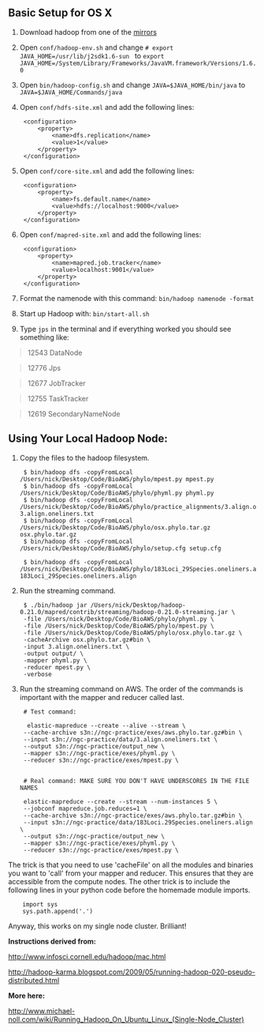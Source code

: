 Basic Setup for OS X
--------------------

1. Download hadoop from one of the [mirrors](http://www.apache.org/dyn/closer.cgi/hadoop/core/)

2. Open `conf/hadoop-env.sh` and change `# export JAVA_HOME=/usr/lib/j2sdk1.6-sun ` to `export 
JAVA_HOME=/System/Library/Frameworks/JavaVM.framework/Versions/1.6.0`

3. Open `bin/hadoop-config.sh` and change `JAVA=$JAVA_HOME/bin/java` to `JAVA=$JAVA_HOME/Commands/java`

4. Open `conf/hdfs-site.xml` and add the following lines:

        <configuration>
            <property>
                <name>dfs.replication</name>
                <value>1</value>
            </property>
        </configuration>
        
5. Open `conf/core-site.xml` and add the following lines:

        <configuration>
            <property>
                <name>fs.default.name</name>
                <value>hdfs://localhost:9000</value>
            </property>
        </configuration>

6. Open `conf/mapred-site.xml` and add the following lines:

        <configuration>
            <property>
                <name>mapred.job.tracker</name>
                <value>localhost:9001</value>
            </property>
        </configuration>

7. Format the namenode with this command: `bin/hadoop namenode -format`

8. Start up Hadoop with: `bin/start-all.sh`

9. Type `jps` in the terminal and if everything worked you should see something like:

> 12543 DataNode

> 12776 Jps

> 12677 JobTracker

> 12755 TaskTracker

> 12619 SecondaryNameNode

Using Your Local Hadoop Node:
-----------------------------

1. Copy the files to the hadoop filesystem.

        $ bin/hadoop dfs -copyFromLocal /Users/nick/Desktop/Code/BioAWS/phylo/mpest.py mpest.py
        $ bin/hadoop dfs -copyFromLocal /Users/nick/Desktop/Code/BioAWS/phylo/phyml.py phyml.py
        $ bin/hadoop dfs -copyFromLocal /Users/nick/Desktop/Code/BioAWS/phylo/practice_alignments/3.align.oneliners.txt 3.align.oneliners.txt
        $ bin/hadoop dfs -copyFromLocal /Users/nick/Desktop/Code/BioAWS/phylo/osx.phylo.tar.gz osx.phylo.tar.gz 
        $ bin/hadoop dfs -copyFromLocal /Users/nick/Desktop/Code/BioAWS/phylo/setup.cfg setup.cfg
        
        $ bin/hadoop dfs -copyFromLocal /Users/nick/Desktop/Code/BioAWS/phylo/183Loci_29Species.oneliners.align 183Loci_29Species.oneliners.align
        
        
2. Run the streaming command.

        $ ./bin/hadoop jar /Users/nick/Desktop/hadoop-0.21.0/mapred/contrib/streaming/hadoop-0.21.0-streaming.jar \
        -file /Users/nick/Desktop/Code/BioAWS/phylo/phyml.py \
        -file /Users/nick/Desktop/Code/BioAWS/phylo/mpest.py \
        -file /Users/nick/Desktop/Code/BioAWS/phylo/osx.phylo.tar.gz \
        -cacheArchive osx.phylo.tar.gz#bin \
        -input 3.align.oneliners.txt \
        -output output/ \
        -mapper phyml.py \
        -reducer mpest.py \
        -verbose
        
3. Run the streaming command on AWS. The order of the commands is important with the mapper and reducer called last.

        # Test command:
        
         elastic-mapreduce --create --alive --stream \
        --cache-archive s3n://ngc-practice/exes/aws.phylo.tar.gz#bin \
        --input s3n://ngc-practice/data/3.align.oneliners.txt \
        --output s3n://ngc-practice/output_new \
        --mapper s3n://ngc-practice/exes/phyml.py \
        --reducer s3n://ngc-practice/exes/mpest.py \


        # Real command: MAKE SURE YOU DON'T HAVE UNDERSCORES IN THE FILE NAMES

        elastic-mapreduce --create --stream --num-instances 5 \
        --jobconf mapreduce.job.reduces=1 \
        --cache-archive s3n://ngc-practice/exes/aws.phylo.tar.gz#bin \
        --input s3n://ngc-practice/data/183Loci.29Species.oneliners.align \
        --output s3n://ngc-practice/output_new \
        --mapper s3n://ngc-practice/exes/phyml.py \
        --reducer s3n://ngc-practice/exes/mpest.py \
       
       

The trick is that you need to use 'cacheFile' on all the modules and binaries you want to 'call' from your mapper and reducer.  This ensures that they are accessible from the compute nodes.  The other trick is to include the following lines in your python code before the homemade module imports.

        import sys 
        sys.path.append('.')

Anyway, this works on my single node cluster. Brilliant! 

**Instructions derived from:**

http://www.infosci.cornell.edu/hadoop/mac.html

http://hadoop-karma.blogspot.com/2009/05/running-hadoop-020-pseudo-distributed.html

**More here:**

http://www.michael-noll.com/wiki/Running_Hadoop_On_Ubuntu_Linux_(Single-Node_Cluster)